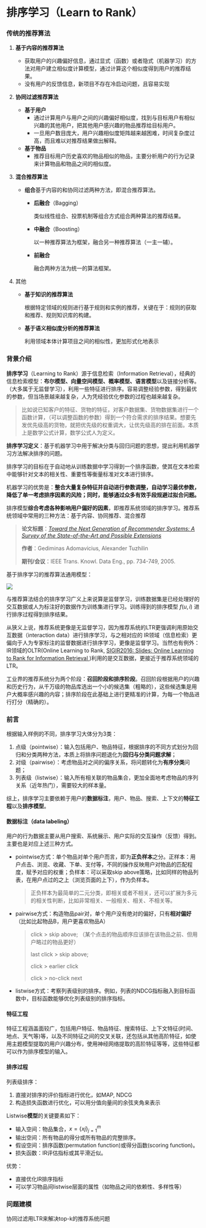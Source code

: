 # 排序学习（Learn to Rank）

### 传统的推荐算法

1. **基于内容的推荐算法**

   - 获取用户的兴趣偏好信息，通过显式（函数）或者隐式（机器学习）的方法对用户建立相似度计算模型，通过计算这个相似度得到用户的推荐结果。
   - 没有用户的反馈信息，新项目不存在冷启动问题，且容易实现

2. **协同过滤推荐算法**

   - **基于用户**
     - 通过计算用户与用户之间的兴趣偏好相似度，找到与目标用户有相似兴趣的其他用户，把其他用户感兴趣的物品推荐给目标用户。
     - 一旦用户数目庞大，用户兴趣相似度矩阵越来越困难，时间复杂度过高，而且难以对推荐结果做出解释。
   - **基于物品**
     - 推荐目标用户历史喜欢的物品相似的物品，主要分析用户的行为记录来计算物品和物品之间的相似度。

3. **混合推荐算法**

   - **组合**基于内容的和协同过滤两种方法，即混合推荐算法。

     - **后融合**（Bagging）

       类似线性组合、投票机制等组合方式组合两种算法的推荐结果。

     - **中融合**（Boosting）

       以一种推荐算法为框架，融合另一种推荐算法（一主一辅）。

     - **前融合**

       融合两种方法为统一的算法框架。

4. 其他

   - **基于知识的推荐算法**

     根据特定领域的规则进行基于规则和实例的推荐，关键在于：规则的获取和推荐、规则知识库的构建。

   - **基于语义相似度分析的推荐算法**

     利用领域本体计算项目之间的相似性，更加形式化地表示

### 背景介绍

**排序学习**（Learning to Rank）源于信息检索（Information Retrieval），经典的信息检索模型：**布尔模型、向量空间模型、概率模型、语言模型**以及链接分析等。（大多属于无监督学习），利用一些特征进行排序。容易调整经验参数，得到最优的参数，但当场景越来越复杂，人为凭经验优化参数的过程也越来越复杂。

> 比如说已知客户的特征、货物的特征，对客户数据集、货物数据集进行一个函数计算，（可以调整函数的参数）得到一个符合需求的排序结果。想要先发优先级高的货物，就把优先级的权重调大，让优先级高的排在前面。本质上是数学公式计算，数学公式人为定义。

**排序学习定义**：基于机器学习中用于解决分类与回归问题的思想，提出利用机器学习方法解决排序的问题。

排序学习的目标在于自动地从训练数据中学习得到一个排序函数，使其在文本检索中能够针对文本的相关性、重要性等衡量标准对文本进行排序。

机器学习的优势是：**整合大量复杂特征并自动进行参数调整，自动学习最优参数，降低了单一考虑排序因素的风险；同时，能够通过众多有效手段规避过拟合问题。**

排序模型**综合考虑各种影响用户偏好的因素**，即推荐系统领域的排序学习。推荐系统领域中常用的三种方法：基于内容、协同推荐、混合推荐

> **论文标题**：*[Toward the Next Generation of Recommender Systems: A Survey of the State-of-the-Art and Possible Extensions](https://link.zhihu.com/?target=https%3A//aminer.cn/pub/53e9a48eb7602d9702daa8d9/toward-the-next-generation-of-recommender-systems-a-survey-of-the-state)*
>
> **作者**：Gediminas Adomavicius, Alexander Tuzhilin
>
> **期刊/会议**：IEEE Trans. Knowl. Data Eng., pp. 734-749, 2005.

基于排序学习的推荐算法通用模型：

<img src="http://xtf615.com/picture/machine-learning/l2r.png">

与推荐算法结合的排序学习广义上来说算是监督学习，训练数据集是已经处理好的交互数据或人为标注好的数据作为训练集进行学习。训练得到的排序模型 $f(u, i)$ 进行排序过程得到排序结果。

从狭义上说，推荐系统更像是无监督学习，因为推荐系统的LTR更强调利用原始交互数据（interaction data）进行排序学习，与之相对应的 IR领域（信息检索）更偏向于人为专家标注的监督数据进行排序学习，更像是监督学习。当然也有例外：IR领域的OLTR(Online Learning to Rank, [SIGIR2016: Slides: Online Learning to Rank for Information Retrieval ](https://staff.fnwi.uva.nl/m.derijke/wp-content/uploads/sigir2016-tutorial.pdf))利用的是交互数据，更接近于推荐系统领域的LTR。

工业界的推荐系统分为两个阶段：**召回阶段和排序阶段**。召回阶段根据用户的兴趣和历史行为，从千万级的物品库选出一个小的候选集（粗略的），这些候选集是用户大概率感兴趣的内容；排序阶段在此基础上进行更精准的计算，为每一个物品进行打分（精确的）。

### 前言

根据输入样例的不同，排序学习大体分为3类：

1. 点级（pointwise）：输入包括用户、物品特征，根据排序的不同方式划分为回归和分类两种方法，本质上将排序问题退化为**回归与分类问题求解**；
2. 对级（pairwise）：考虑物品对之间的偏序关系，将问题转化为**有序分类**问题；
3. 列表级（listwise）：输入所有相关联的物品集合，更加全面地考虑物品的序列关系（近年热门），需要较大的样本量。

综上，排序学习主要依赖于用户的**数据标注**，用户、物品、搜索、上下文的**特征工程**以及**排序模型**。

#### 数据标注（data labeling）

用户的行为数据主要从用户搜索、系统展示、用户实际的交互操作（反馈）得到。主要也是对应上述三种方式。

- pointwise方式：单个物品对单个用户而言，即为**正负样本**之分。正样本：用户点击、浏览、收藏、下单、支付等，不同的操作反映用户对物品的匹配程度，赋予对应的权重；负样本：可以采取skip above策略，比如同样的物品列表，在用户点过的之上（浏览页面的上下），作为负样本。

  > 正负样本为最简单的二元分类，即相关或者不相关，还可以扩展为多元的相关性判断，比如非常相关、一般相关、相关、不相关等。

- pairwise方式：构造物品pair对，单个用户没有绝对的偏好，只有**相对偏好**（比如比起物品B，用户更喜欢物品A）

  > click > skip above; （某个点击的物品顺序应该排在该物品之前、但用户略过的物品更好）
  >
  > last click > skip above;
  >
  > click > earlier click
  >
  > click > no-click next

- listwise方式：考察列表级别的排序。例如，列表的NDCG指标融入到目标函数中，目标函数能够优化列表级别的排序指标。

#### 特征工程

特征工程涵盖面较广，包括用户特征、物品特征、搜索特征、上下文特征(时间、地点、天气等)等，以及不同特征之间的交叉关联，还包括从其他高阶特征，如使用主题模型提取的用户兴趣分布，使用神经网络提取的高阶特征等等，这些特征都可以作为排序模型的输入。

#### 排序过程

列表级排序：

1. 直接对排序的评价指标进行优化，如MAP, NDCG
2. 构造损失函数进行优化，可以用分值向量间的余弦夹角来表示

Listwise**模型**的关键要素如下：

- 输入空间：物品集合，$x=\{xj\}_{j=1}^m$
- 输出空间：所有物品的得分或所有物品的完整排序。
- 假设空间：排序函数(permutation function)或得分函数(scoring function)。
- 损失函数：IR评估指标或其平滑近似。

优势：

- 直接优化IR排序指标
- 可以学习物品间listwise层面的属性（如物品之间的依赖性、多样性等）



### 问题建模

协同过滤用LTR来解决top-k的推荐系统问题
